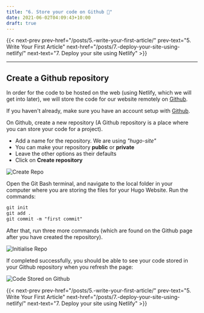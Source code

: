 ```yaml
---
title: "6. Store your code on Github 📂"
date: 2021-06-02T04:09:43+10:00
draft: true
---
```


{{< next-prev 
    prev-href="/posts/5.-write-your-first-article/" 
    prev-text="5. Write Your First Article"
    next-href="/posts/7.-deploy-your-site-using-netlify/" 
    next-text="7. Deploy your site using Netlify"
    >}}

---

## Create a Github repository

In order for the code to be hosted on the web (using Netlify, which we will get into later), we will store the code for our website remotely on [Github](https://github.com/).

If you haven't already, make sure you have an account setup with [Github](https://github.com/).

On Github, create a new repository (A Github repository is a place where you can store your code for a project).

- Add a name for the repository. We are using *"hugo-site"*
- You can make your repository **public** or **private**
- Leave the other options as their defaults
- Click on **Create repository**

![Create Repo](/images/6/createRepo.png)

Open the Git Bash terminal, and navigate to the local folder in your computer where you are storing the files for your Hugo Website. Run the commands:

```markdown
git init
git add .
git commit -m "first commit"
```

After that, run three more commands (which are found on the Github page after you have created the repository).

![Initialise Repo](/images/6/initRepo.png)

If completed successfully, you should be able to see your code stored in your Github repository when you refresh the page:

![Code Stored on Github](/images/6/storedCode.png)


{{< next-prev 
    prev-href="/posts/5.-write-your-first-article/" 
    prev-text="5. Write Your First Article"
    next-href="/posts/7.-deploy-your-site-using-netlify/" 
    next-text="7. Deploy your site using Netlify"
    >}}